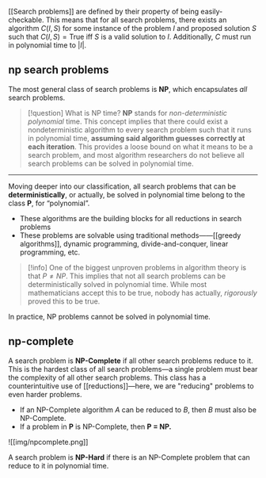 [[Search problems]] are defined by their property of being easily-checkable. This means that for all search problems, there exists an algorithm $C(I, S)$ for some instance of the problem $I$ and proposed solution $S$ such that $C(I, S) = \text{True iff } S$ is a valid solution to $I$. Additionally, $C$ must run in polynomial time to $|I|$.

## np search problems
The most general class of search problems is **NP**, which encapsulates *all* search problems.

>[!question] What is NP time?
>**NP** stands for *non-deterministic polynomial* time. This concept implies that there could exist a nondeterministic algorithm to every search problem such that it runs in polynomial time, **assuming said algorithm guesses correctly at each iteration**. This provides a loose bound on what it means to be a search problem, and most algorithm researchers do not believe all search problems can be solved in polynomial time.
****

Moving deeper into our classification, all search problems that can be **deterministically**, or actually, be solved in polynomial time belong to the class **P**, for “polynomial”.
- These algorithms are the building blocks for all reductions in search problems
- These problems are solvable using traditional methods——[[greedy algorithms]], dynamic programming, divide-and-conquer, linear programming, etc.

>[!info] 
>One of the biggest unproven problems in algorithm theory is that $P \ne NP$. This implies that not all search problems can be deterministically solved in polynomial time. While most mathematicians accept this to be true, nobody has actually, *rigorously* proved this to be true.

In practice, NP problems cannot be solved in polynomial time.

## np-complete
A search problem is **NP-Complete** if all other search problems reduce to it. This is the hardest class of all search problems—a single problem must bear the complexity of all other search problems. This class has a counterintuitive use of [[reductions]]—here, we are "reducing" problems to even harder problems. 
- If an NP-Complete algorithm $A$ can be reduced to $B$, then $B$ must also be NP-Complete.
- If a problem in **P** is NP-Complete, then **P $=$ NP.**

![[img/npcomplete.png]]

A search problem is **NP-Hard** if there is an NP-Complete problem that can reduce to it in polynomial time.